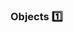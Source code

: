 ### Objects :one:

<panel type="seamless" header="%%-----------------------------------------%%" expanded>
  <include src="./index.md#main" />
</panel>
